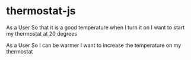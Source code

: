 # thermostat-js

As a User
So that it is a good temperature when I turn it on
I want to start my thermostat at 20 degrees

As a User
So I can be warmer
I want to increase the temperature on my thermostat
